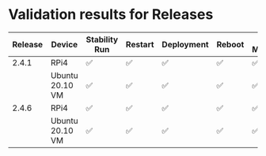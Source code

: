 # Validation results for Releases

| Release | Device          | Stability Run      | Restart            | Deployment         | Reboot             | SSH Management     |
|---------|-----------------|--------------------|--------------------|--------------------|--------------------|--------------------|
| 2.4.1   | RPi4            | :white_check_mark: | :white_check_mark: | :white_check_mark: | :white_check_mark: | :white_check_mark: |
|         | Ubuntu 20.10 VM | :white_check_mark: | :white_check_mark: | :white_check_mark: | :white_check_mark: | :white_check_mark: |
| 2.4.6   | RPi4            | :white_check_mark: | :white_check_mark: | :white_check_mark: | :white_check_mark: | :white_check_mark: |
|         | Ubuntu 20.10 VM | :white_check_mark: | :white_check_mark: | :white_check_mark: | :white_check_mark: | :white_check_mark: |
